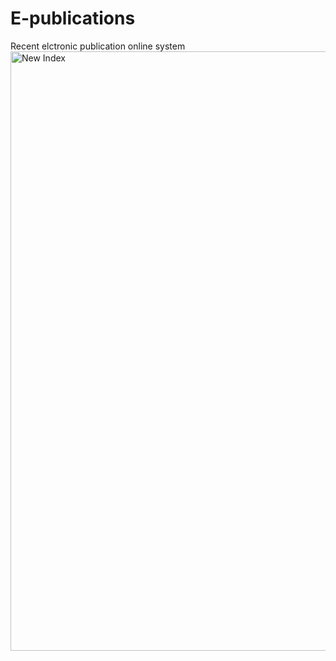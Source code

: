 # E-publications
Recent elctronic publication online system
<img width="959" alt="New Index" src="https://github.com/user-attachments/assets/e4d31e7f-a717-4ad1-a01a-14e371594161" />
